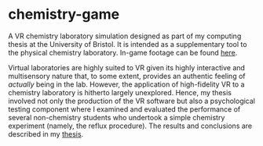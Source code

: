 # chemistry-game

A VR chemistry laboratory simulation designed as part of my computing thesis at the University of Bristol. It is intended as a supplementary tool to the physical chemistry laboratory. In-game footage can be found [here](https://www.youtube.com/watch?v=TznTpJ4gHKg).

Virtual laboratories are highly suited to VR given its highly interactive and multisensory nature that, to some extent, provides an authentic feeling of _actually_ being in the lab. However, the application of high-fidelity VR to a chemistry laboratory is hitherto largely unexplored. Hence, my thesis involved not only the production of the VR software but also a psychological testing component where I examined and evaluated the performance of several non-chemistry students who undertook a simple chemistry experiment (namely, the reflux procedure). The results and conclusions are described in my [thesis](../main/thesis_final.pdf).

